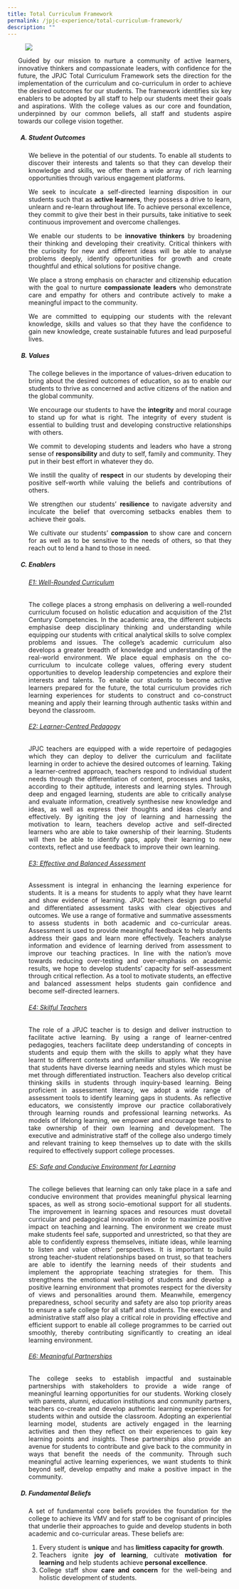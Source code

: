 ```yaml
---
title: Total Curriculum Framework
permalink: /jpjc-experience/total-curriculum-framework/
description: ""
---
```

<figure>
<img src="/images/JPJC%20Experience/Total%20Curriculum%20Framework/pic1.jpg">
</figure>
<div align="justify">
<p> <style>ol.a{list-style-type: upper-alpha;}</style>
</p><ol class="a">
Guided by our mission to nurture a community of active learners, innovative thinkers and compassionate leaders, with confidence for the future, the JPJC Total Curriculum Framework sets the direction for the implementation of the curriculum and co-curriculum in order to achieve the desired outcomes for our students. The framework identifies six key enablers to be adopted by all staff to help our students meet their goals and aspirations. With the college values as our core and foundation, underpinned by our common beliefs, all staff and students aspire towards our college vision together.<p></p>

<style>ol.a{list-style-type: upper-alpha;}</style>
<ol class="a">
	<h5><strong><li>Student Outcomes</li></strong></h5>

<p>
We believe in the potential of our students. To enable all students to discover their interests and talents so that they can develop their knowledge and skills, we offer them a wide array of rich learning opportunities through various engagement platforms.</p>
	
<p>
We seek to inculcate a self-directed learning disposition in our students such that as <strong>active learners</strong>, they possess a drive to learn, unlearn and re-learn throughout life. To achieve personal excellence, they commit to give their best in their pursuits, take initiative to seek continuous improvement and overcome challenges.</p>
	
<p>
We enable our students to be&nbsp;<strong>innovative thinkers</strong>&nbsp;by broadening their thinking and developing their creativity. Critical thinkers with the curiosity for new and different ideas will be able to analyse problems deeply, identify opportunities for growth and create thoughtful and ethical solutions for positive change.</p>
	
<p>
We place a strong emphasis on character and citizenship education with the goal to nurture&nbsp;<strong>compassionate leaders</strong>&nbsp;who demonstrate care and empathy for others and contribute actively to make a meaningful impact to the community.
</p>
	
<p>
We are committed to equipping our students with the relevant knowledge, skills and values so that they have the confidence to gain new knowledge, create sustainable futures and lead purposeful lives.
</p>

<h5><strong><li>Values</li></strong></h5>
<p>
The college believes in the importance of values-driven education to bring about the desired outcomes of education, so as to enable our students to thrive as concerned and active citizens of the nation and the global community.</p>

<p>
We encourage our students to have the&nbsp;<strong>integrity</strong>&nbsp;and moral courage to stand up for what is right. The integrity of every student is essential to building trust and developing constructive relationships with others.</p>
	
<p>
We commit to developing students and leaders who have a strong sense of&nbsp;<strong>responsibility</strong>&nbsp;and duty to self, family and community. They put in their best effort in whatever they do.</p>
	
<p>
We instill the quality of&nbsp;<strong>respect</strong>&nbsp;in our students by developing their positive self-worth while valuing the beliefs and contributions of others.</p>
	
<p>
We strengthen our students’&nbsp;<strong>resilience</strong>&nbsp;to navigate adversity and inculcate the belief that overcoming setbacks enables them to achieve their goals.</p>
	
<p>
We cultivate our students’&nbsp;<strong>compassion</strong>&nbsp;to show care and concern for as well as to be sensitive to the needs of others, so that they reach out to lend a hand to those in need.</p>

<h5><strong><li>Enablers</li></strong></h5>
	<h6><u>E1: Well-Rounded Curriculum</u></h6>
<p>
The college places a strong emphasis on delivering a well-rounded curriculum focused on holistic education and acquisition of the 21st Century Competencies. In the academic area, the different subjects emphasise deep disciplinary thinking and understanding while equipping our students with critical analytical skills to solve complex problems and issues. The college’s academic curriculum also develops a greater breadth of knowledge and understanding of the real-world environment. We place equal emphasis on the co-curriculum to inculcate college values, offering every student opportunities to develop leadership competencies and explore their interests and talents. To enable our students to become active learners prepared for the future, the total curriculum provides rich learning experiences for students to construct and co-construct meaning and apply their learning through authentic tasks within and beyond the classroom.</p>

<h6><u>E2: Learner-Centred Pedagogy</u></h6>
<p>
JPJC teachers are equipped with a wide repertoire of pedagogies which they can deploy to deliver the curriculum and facilitate learning in order to achieve the desired outcomes of learning. Taking a learner-centred approach, teachers respond to individual student needs through the differentiation of content, processes and tasks, according to their aptitude, interests and learning styles. Through deep and engaged learning, students are able to critically analyse and evaluate information, creatively synthesise new knowledge and ideas, as well as express their thoughts and ideas clearly and effectively. By igniting the joy of learning and harnessing the motivation to learn, teachers develop active and self-directed learners who are able to take ownership of their learning. Students will then be able to identify gaps, apply their learning to new contexts, reflect and use feedback to improve their own learning.</p>

<h6><u>E3: Effective and Balanced Assessment</u></h6>
<p>
Assessment is integral in enhancing the learning experience for students. It is a means for students to apply what they have learnt and show evidence of learning. JPJC teachers design purposeful and differentiated assessment tasks with clear objectives and outcomes. We use a range of formative and summative assessments to assess students in both academic and co-curricular areas. Assessment is used to provide meaningful feedback to help students address their gaps and learn more effectively. Teachers analyse information and evidence of learning derived from assessment to improve our teaching practices. In line with the nation’s move towards reducing over-testing and over-emphasis on academic results, we hope to develop students’ capacity for self-assessment through critical reflection. As a tool to motivate students, an effective and balanced assessment helps students gain confidence and become self-directed learners.</p>

<h6><u>E4: Skilful Teachers</u></h6>
<p>
The role of a JPJC teacher is to design and deliver instruction to facilitate active learning. By using a range of learner-centred pedagogies, teachers facilitate deep understanding of concepts in students and equip them with the skills to apply what they have learnt to different contexts and unfamiliar situations. We recognise that students have diverse learning needs and styles which must be met through differentiated instruction. Teachers also develop critical thinking skills in students through inquiry-based learning. Being proficient in assessment literacy, we adopt a wide range of assessment tools to identify learning gaps in students. As reflective educators, we consistently improve our practice collaboratively through learning rounds and professional learning networks. As models of lifelong learning, we empower and encourage teachers to take ownership of their own learning and development. The executive and administrative staff of the college also undergo timely and relevant training to keep themselves up to date with the skills required to effectively support college processes.</p>

<h6><u>E5: Safe and Conducive Environment for Learning</u></h6>
<p>
The college believes that learning can only take place in a safe and conducive environment that provides meaningful physical learning spaces, as well as strong socio-emotional support for all students. The improvement in learning spaces and resources must dovetail curricular and pedagogical innovation in order to maximize positive impact on teaching and learning. The environment we create must make students feel safe, supported and unrestricted, so that they are able to confidently express themselves, initiate ideas, while learning to listen and value others’ perspectives. It is important to build strong teacher-student relationships based on trust, so that teachers are able to identify the learning needs of their students and implement the appropriate teaching strategies for them. This strengthens the emotional well-being of students and develop a positive learning environment that promotes respect for the diversity of views and personalities around them. Meanwhile, emergency preparedness, school security and safety are also top priority areas to ensure a safe college for all staff and students. The executive and administrative staff also play a critical role in providing effective and efficient support to enable all college programmes to be carried out smoothly, thereby contributing significantly to creating an ideal learning environment.</p>

<h6><u>E6: Meaningful Partnerships</u></h6>
<p>
The college seeks to establish impactful and sustainable partnerships with stakeholders to provide a wide range of meaningful learning opportunities for our students. Working closely with parents, alumni, education institutions and community partners, teachers co-create and develop authentic learning experiences for students within and outside the classroom. Adopting an experiential learning model, students are actively engaged in the learning activities and then they reflect on their experiences to gain key learning points and insights. These partnerships also provide an avenue for students to contribute and give back to the community in ways that benefit the needs of the community. Through such meaningful active learning experiences, we want students to think beyond self, develop empathy and make a positive impact in the community.</p>

<h5><strong><li>Fundamental Beliefs</li></strong></h5>
<p>
A set of fundamental core beliefs provides the foundation for the college to achieve its VMV and for staff to be cognisant of principles that underlie their approaches to guide and develop students in both academic and co-curricular areas. These beliefs are:</p>
<ol>
	<li>Every student is&nbsp;<strong>unique</strong>&nbsp;and has&nbsp;<strong>limitless capacity for growth</strong>.</li>
	<li>Teachers ignite&nbsp;<strong>joy of learning</strong>, cultivate&nbsp;<strong>motivation for learning</strong>&nbsp;and help students achieve&nbsp;<strong>personal excellence</strong>.</li>
	<li>College staff show&nbsp;<strong>care and concern</strong>&nbsp;for the well-being and holistic development of students.</li></ol></ol></ol></div>